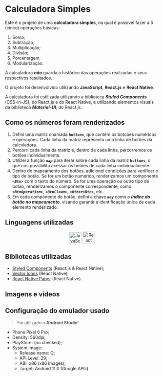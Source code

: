 # Calculadora Simples
Este é o projeto de uma **calculadora simples**, na qual é possível fazer a 5 (cinco) operações básicas:
1. Soma;
2. Subtração;
3. Multiplicação;
4. Divisão;
5. Porcentagem;
6. Modularização.

A calculadora ***não*** guarda o histórico das operações realizadas e seus respectivos resultados.

O projeto foi desenvolvido utilizando **JavaScript**, **React.js** e **React Native**.

A calculadora foi estilizada utilizando a biblioteca ***Styled Components*** (CSS-in-JS), do React.js e do React Native, e utilizando elementos visuais da biblioteca ***Material-UI***, do React.js.

## Como os números foram renderizados
1. Defini uma matriz chamada ***```buttons```***, que contém os botoões numéricos e operações. Cada linha da matriz representa uma linha de botões da calculadora.
2. Percorri cada linha da matriz e, dentro de cada linha, percorremos os botões individualmente.
3. Utilizei a função ***```map```*** para iterar sobre cada linha da matriz **```buttons```**, o que nos possibilita acessar os botões de cada linha individualmente.
4. Dentro do mapeamento dos botões, adicionei condições para verificar o tipo de botão. Se for um botão numérico, renderizamos um componente ***```<Btn>```*** com o texto do número. Se for uma operação ou outro tipo de botão, renderizamos o componente correspondente, como ***```<BtnOperation>```***, ***```<BtnClean>```***, ***```<OthersBtn>```***, etc.
5. Em cada componente de botão, defini a chave ***```key```*** como o ***índice do botão no mapeamento***, visando garantir a identificação única de cada elemento renderizado.

## Linguagens utilizadas
<div align="center">
  <img alt="JavaScript" height="35" width="40" align="center" src="https://skillicons.dev/icons?i=js">
  <img alt="React Native" height="40" width="40" align="center" src="https://skillicons.dev/icons?i=react">
</div>

## Bibliotecas utilizadas
* [Styled Components](https://styled-components.com/) (React.js & React Native);
* [Vector Icons](https://github.com/oblador/react-native-vector-icons) (React Native);
* [React Native Paper](https://callstack.github.io/react-native-paper/) (React Native).

## Imagens e vídeos

## Configuração do emulador usado
> Foi utilizado o **Android Studio**!
* Phone Pixel 6 Pro;
* Density: 560dpi;
* PlayStore: (no checked);
* System image:
    + Release name: Q;
    + API Level: 29;
    + ABI: x86 (x86 Images);
    + Target: Android 11.0 (Google APIs)
